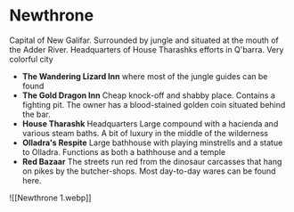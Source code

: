 # Newthrone

Capital of New Galifar. Surrounded by jungle and situated at the mouth of the Adder River. Headquarters of House Tharashks efforts in Q'barra. Very colorful city

* **The Wandering Lizard Inn** where most of the jungle guides can be found
* **The Gold Dragon Inn** Cheap knock-off and shabby place. Contains a fighting pit. The owner has a blood-stained golden coin situated behind the bar.
* **House Tharashk** Headquarters Large compound with a hacienda and various steam baths. A bit of luxury in the middle of the wilderness
* **Olladra's Respite** Large bathhouse with playing minstrells and a statue to Olladra. Functions as both a bathhouse and a temple
* **Red Bazaar** The streets run red from the dinosaur carcasses that hang on pikes by the butcher-shops. Most day-to-day wares can be found here.

![[Newthrone 1.webp]]
